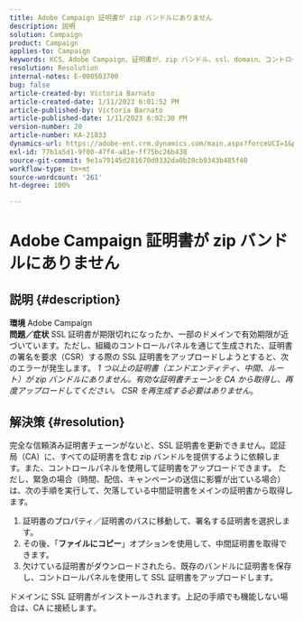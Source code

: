 ```yaml
---
title: Adobe Campaign 証明書が zip バンドルにありません
description: 説明
solution: Campaign
product: Campaign
applies-to: Campaign
keywords: KCS、Adobe Campaign、証明書が、zip バンドル、ssl、domain、コントロールパネルにありません
resolution: Resolution
internal-notes: E-000503700
bug: false
article-created-by: Victoria Barnato
article-created-date: 1/11/2023 6:01:52 PM
article-published-by: Victoria Barnato
article-published-date: 1/11/2023 6:02:30 PM
version-number: 20
article-number: KA-21033
dynamics-url: https://adobe-ent.crm.dynamics.com/main.aspx?forceUCI=1&pagetype=entityrecord&etn=knowledgearticle&id=53ef6e04-da91-ed11-aad1-6045bd006d92
exl-id: 77b1a5d1-9f00-47f4-a81e-ff75bc26b438
source-git-commit: 9e1a79145d281670d0332da0b20cb9343b485f40
workflow-type: tm+mt
source-wordcount: '261'
ht-degree: 100%

---
```


# Adobe Campaign 証明書が zip バンドルにありません

## 説明 {#description}

<b>環境</b>
Adobe Campaign
<br><b>問題／症状</b>
SSL 証明書が期限切れになったか、一部のドメインで有効期限が近づいています。ただし、組織のコントロールパネルを通じて生成された、証明書の署名を要求（CSR）する際の SSL 証明書をアップロードしようとすると、次のエラーが発生します。 *1 つ以上の証明書（エンドエンティティ、中間、ルート）が zip バンドルにありません。有効な証明書チェーンを CA から取得し、再度アップロードしてください。 CSR を再生成する必要はありません*。


## 解決策 {#resolution}


完全な信頼済み証明書チェーンがないと、SSL 証明書を更新できません。認証局（CA）に、すべての証明書を含む zip バンドルを提供するように依頼します。また、コントロールパネルを使用して証明書をアップロードできます。 ただし、緊急の場合（時間、配信、キャンペーンの送信に影響が出ている場合）は、次の手順を実行して、欠落している中間証明書をメインの証明書から取得します。

1. 証明書のプロパティ／証明書のパスに移動して、署名する証明書を選択します。
2. その後、「<b>ファイルにコピー</b>」オプションを使用して、中間証明書を取得できます。
3. 欠けている証明書がダウンロードされたら、既存のバンドルに証明書を保存し、コントロールパネルを使用して SSL 証明書をアップロードします。


ドメインに SSL 証明書がインストールされます。上記の手順でも機能しない場合は、CA に接続します。
